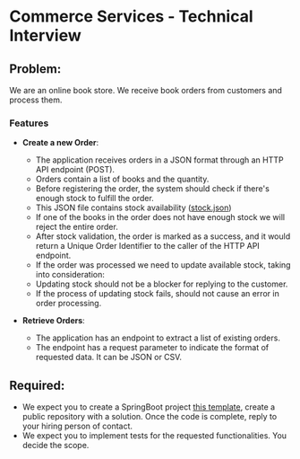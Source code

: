 # Commerce Services - Technical Interview

## Problem:

We are an online book store. We receive book orders from customers and process them.

### Features

- **Create a new Order**:
  - The application receives orders in a JSON format through an HTTP API endpoint (POST).
  - Orders contain a list of books and the quantity.
  - Before registering the order, the system should check if there's enough stock to fulfill the order.
  - This JSON file contains stock availability ([stock.json](stock.json))
  - If one of the books in the order does not have enough stock we will reject the entire order.
  - After stock validation, the order is marked as a success, and it would return a Unique Order Identifier to the caller of the HTTP API endpoint.
  - If the order was processed we need to update available stock, taking into consideration:
  - Updating stock should not be a blocker for replying to the customer.
  - If the process of updating stock fails, should not cause an error in order processing.

- **Retrieve Orders**:
  - The application has an endpoint to extract a list of existing orders.
  - The endpoint has a request parameter to indicate the format of requested data. It can be JSON or CSV.

## Required:

- We expect you to create a SpringBoot project [this template](https://start.spring.io/#!type=maven-project&language=java&platformVersion=2.5.2.RELEASE&packaging=jar&jvmVersion=11&groupId=com.adobe&artifactId=bookstore&name=bookstore&description=Book%20Store&packageName=com.adobe.bookstore&dependencies=web,data-jpa,h2), create a public repository with a solution. Once the code is complete, reply to your hiring person of contact.
- We expect you to implement tests for the requested functionalities. You decide the scope.
